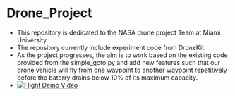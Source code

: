# Drone_Project
  - This repository is dedicated to the NASA drone project Team at Miami University.
  - The repository currently include experiment code from DroneKit.
  - As the project progresses, the aim is to work based on the existing code 
    provided from the simple_goto.py and add new features such that our drone vehicle 
    will fly from one waypoint to another waypoint repetitively before the baterry drains 
    below 10% of its maximum capacity. 
  - [![Flight Demo Video](Drone_Project/FlightDemoPic.PNG)](https://youtu.be/j8sVi8_IlK0)
